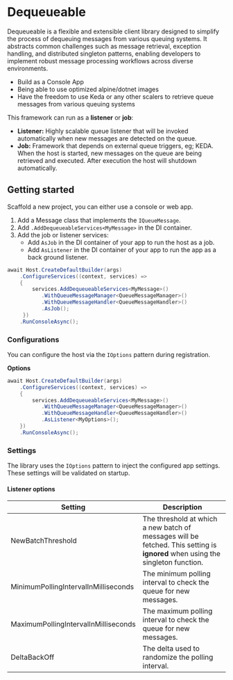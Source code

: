 # Dequeueable

Dequeueable is a flexible and extensible client library designed to simplify the process of dequeuing messages from various queuing systems. 
It abstracts common challenges such as message retrieval, exception handling, and distributed singleton patterns, enabling developers to implement robust message processing workflows across diverse environments.

- Build as a Console App
- Being able to use optimized alpine/dotnet images
- Have the freedom to use Keda or any other scalers to retrieve queue messages from various queuing systems

This framework can run as a **listener** or **job**:

- **Listener:**
  Highly scalable queue listener that will be invoked automatically when new messages are detected on the queue.
- **Job:**
  Framework that depends on external queue triggers, eg; KEDA. When the host is started, new messages on the queue are being retrieved and executed. After execution the host will shutdown automatically.

## Getting started

Scaffold a new project, you can either use a console or web app.

1. Add a Message class that implements the `IQueueMessage`.
2. Add `.AddDequeueableServices<MyMessage>` in the DI container.
3. Add the job or listener services:
   - Add `AsJob` in the DI container of your app to run the host as a job.
   - Add `AsListener` in the DI container of your app to run the app as a back ground listener.

```csharp
await Host.CreateDefaultBuilder(args)
    .ConfigureServices((context, services) =>
    {
        services.AddDequeueableServices<MyMessage>()
           .WithQueueMessageManager<QueueMessageManager>()
           .WithQueueMessageHandler<QueueMessageHandler>()
           .AsJob();
     })
    .RunConsoleAsync();
```

### Configurations
You can configure the host via the `IOptions` pattern during registration.

**Options**

```csharp
await Host.CreateDefaultBuilder(args)
    .ConfigureServices((context, services) =>
    {
        services.AddDequeueableServices<MyMessage>()
           .WithQueueMessageManager<QueueMessageManager>()
           .WithQueueMessageHandler<QueueMessageHandler>()
           .AsListener<MyOptions>();
    })
    .RunConsoleAsync();
```

### Settings

The library uses the `IOptions` pattern to inject the configured app settings. These settings will be validated on startup.

#### Listener options

| Setting                              | Description                                                                                                                    |
| ------------------------------------ | ------------------------------------------------------------------------------------------------------------------------------ |
| NewBatchThreshold                    | The threshold at which a new batch of messages will be fetched. This setting is **ignored** when using the singleton function. |
| MinimumPollingIntervalInMilliseconds | The minimum polling interval to check the queue for new messages.                                                              |
| MaximumPollingIntervalInMilliseconds | The maximum polling interval to check the queue for new messages.                                                              |
| DeltaBackOff                         | The delta used to randomize the polling interval.                                                                              |
